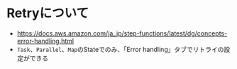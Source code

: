 # Retryについて
- https://docs.aws.amazon.com/ja_jp/step-functions/latest/dg/concepts-error-handling.html
- `Task`、`Parallel`、`Map`のStateでのみ、「Error handling」タブでリトライの設定ができる